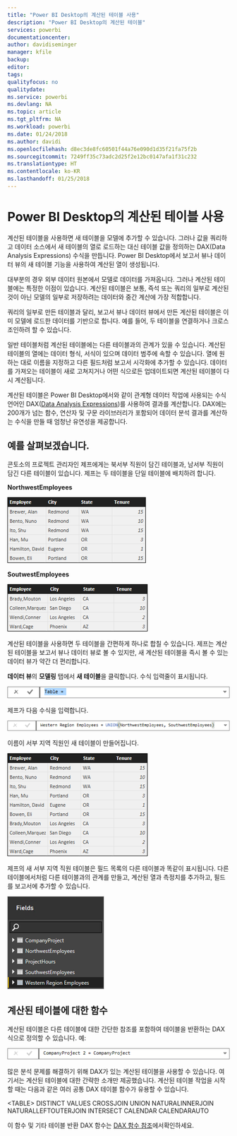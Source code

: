 ```yaml
---
title: "Power BI Desktop의 계산된 테이블 사용"
description: "Power BI Desktop의 계산된 테이블"
services: powerbi
documentationcenter: 
author: davidiseminger
manager: kfile
backup: 
editor: 
tags: 
qualityfocus: no
qualitydate: 
ms.service: powerbi
ms.devlang: NA
ms.topic: article
ms.tgt_pltfrm: NA
ms.workload: powerbi
ms.date: 01/24/2018
ms.author: davidi
ms.openlocfilehash: d8ec3de8fc60501f44a76e090d1d35f21fa75f2b
ms.sourcegitcommit: 7249ff35c73adc2d25f2e12bc0147afa1f31c232
ms.translationtype: HT
ms.contentlocale: ko-KR
ms.lasthandoff: 01/25/2018
---
```

# <a name="using-calculated-tables-in-power-bi-desktop"></a>Power BI Desktop의 계산된 테이블 사용
계산된 테이블을 사용하면 새 테이블을 모델에 추가할 수 있습니다. 그러나 값을 쿼리하고 데이터 소스에서 새 테이블의 열로 로드하는 대신 테이블 값을 정의하는 DAX(Data Analysis Expressions) 수식을 만듭니다. Power BI Desktop에서 보고서 뷰나 데이터 뷰의 새 테이블 기능을 사용하여 계산된 열이 생성됩니다.

대부분의 경우 외부 데이터 원본에서 모델로 데이터를 가져옵니다. 그러나 계산된 테이블에는 특정한 이점이 있습니다. 계산된 테이블은 보통, 즉석 또는 쿼리의 일부로 계산된 것이 아닌 모델의 일부로 저장하려는 데이터와 중간 계산에 가장 적합합니다.

쿼리의 일부로 만든 테이블과 달리, 보고서 뷰나 데이터 뷰에서 만든 계산된 테이블은 이미 모델에 로드한 데이터를 기반으로 합니다. 예를 들어, 두 테이블을 연결하거나 크로스 조인하려 할 수 있습니다.

일반 테이블처럼 계산된 테이블에는 다른 테이블과의 관계가 있을 수 있습니다. 계산된 테이블의 열에는 데이터 형식, 서식이 있으며 데이터 범주에 속할 수 있습니다. 열에 원하는 대로 이름을 지정하고 다른 필드처럼 보고서 시각화에 추가할 수 있습니다.  데이터를 가져오는 테이블이 새로 고쳐지거나 어떤 식으로든 업데이트되면 계산된 테이블이 다시 계산됩니다.

계산된 테이블은 Power BI Desktop에서와 같이 관계형 데이터 작업에 사용되는 수식 언어인 DAX([Data Analysis Expressions](https://msdn.microsoft.com/library/gg413422.aspx))를 사용하여 결과를 계산합니다. DAX에는 200개가 넘는 함수, 연산자 및 구문 라이브러리가 포함되어 데이터 분석 결과를 계산하는 수식을 만들 때 엄청난 유연성을 제공합니다.

## <a name="lets-look-at-an-example"></a>예를 살펴보겠습니다.
콘토소의 프로젝트 관리자인 제프에게는 북서부 직원이 담긴 테이블과, 남서부 직원이 담긴 다른 테이블이 있습니다. 제프는 두 테이블을 단일 테이블에 배치하려 합니다.

**NorthwestEmployees**

 ![](media/desktop-calculated-tables/calctables_nwempl.png)

**SoutwestEmployees**

 ![](media/desktop-calculated-tables/calctables_swempl.png)

계산된 테이블을 사용하면 두 테이블을 간편하게 하나로 합칠 수 있습니다. 제프는 계산된 테이블을 보고서 뷰나 데이터 뷰로 볼 수 있지만, 새 계산된 테이블을 즉시 볼 수 있는 데이터 뷰가 약간 더 편리합니다.

**데이터 뷰**의 **모델링** 탭에서 **새 테이블**을 클릭합니다. 수식 입력줄이 표시됩니다.

 ![](media/desktop-calculated-tables/calctables_formulabarempty.png)

제프가 다음 수식을 입력합니다.

 ![](media/desktop-calculated-tables/calctables_formulabarformula.png)

이름이 서부 지역 직원인 새 테이블이 만들어집니다.

 ![](media/desktop-calculated-tables/calctables_westregionempl.png)

제프의 새 서부 지역 직원 테이블은 필드 목록의 다른 테이블과 똑같이 표시됩니다. 다른 테이블에서처럼 다른 테이블과의 관계를 만들고, 계산된 열과 측정치를 추가하고, 필드를 보고서에 추가할 수 있습니다.

 ![](media/desktop-calculated-tables/calctables_fieldlist.png)

## <a name="functions-for-calculated-tables"></a>계산된 테이블에 대한 함수
계산된 테이블은 다른 테이블에 대한 간단한 참조를 포함하여 테이블을 반환하는 DAX 식으로 정의할 수 있습니다. 예:

 ![](media/desktop-calculated-tables/calctables_formulabarsimpleformula.png)

많은 분석 문제를 해결하기 위해 DAX가 있는 계산된 테이블을 사용할 수 있습니다. 여기서는 계산된 테이블에 대한 간략한 소개만 제공했습니다. 계산된 테이블 작업을 시작할 때는 다음과 같은 여러 공통 DAX 테이블 함수가 유용할 수 있습니다.

&lt;TABLE&gt; DISTINCT VALUES CROSSJOIN UNION NATURALINNERJOIN NATURALLEFTOUTERJOIN INTERSECT CALENDAR CALENDARAUTO

이 함수 및 기타 테이블 반환 DAX 함수는 [DAX 함수 참조](https://msdn.microsoft.com/ee634396.aspx)에서확인하세요.

